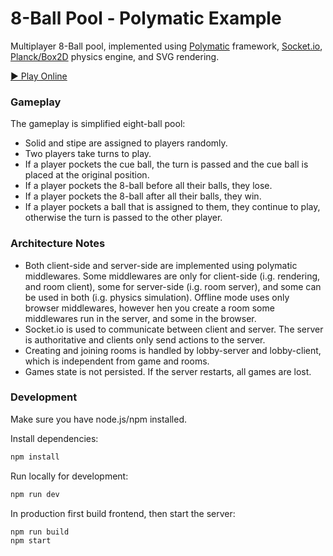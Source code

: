 # 8-Ball Pool - Polymatic Example

Multiplayer 8-Ball pool, implemented using [Polymatic](https://github.com/piqnt/polymatic) framework, [Socket.io](https://socket.io/), [Planck/Box2D](https://github.com/piqnt/planck) physics engine, and SVG rendering.

[▶ Play Online](https://eight-ball.piqnt.com/)

### Gameplay

The gameplay is simplified eight-ball pool:
- Solid and stipe are assigned to players randomly.
- Two players take turns to play.
- If a player pockets the cue ball, the turn is passed and the cue ball is placed at the original position.
- If a player pockets the 8-ball before all their balls, they lose.
- If a player pockets the 8-ball after all their balls, they win.
- If a player pockets a ball that is assigned to them, they continue to play, otherwise the turn is passed to the other player.

### Architecture Notes

- Both client-side and server-side are implemented using polymatic middlewares. Some middlewares are only for client-side (i.g. rendering, and room client), some for server-side (i.g. room server), and some can be used in both (i.g. physics simulation). Offline mode uses only browser middlewares, however hen you create a room some middlewares run in the server, and some in the browser.
- Socket.io is used to communicate between client and server. The server is authoritative and clients only send actions to the server.
- Creating and joining rooms is handled by lobby-server and lobby-client, which is independent from game and rooms.
- Games state is not persisted. If the server restarts, all games are lost.

### Development

Make sure you have node.js/npm installed.

Install dependencies:

```sh
npm install
```

Run locally for development:

```sh
npm run dev
```


In production first build frontend, then start the server:

```sh
npm run build
npm start
```
